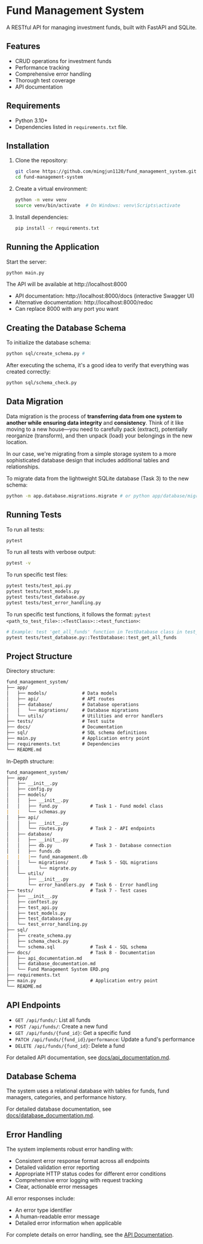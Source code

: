 # Fund Management System
A RESTful API for managing investment funds, built with FastAPI and SQLite.

## Features
- CRUD operations for investment funds
- Performance tracking
- Comprehensive error handling
- Thorough test coverage
- API documentation

## Requirements
- Python 3.10+
- Dependencies listed in `requirements.txt` file.

## Installation
1. Clone the repository:
    ```bash
    git clone https://github.com/mingjun1120/fund_management_system.git
    cd fund-management-system
    ```
2. Create a virtual environment:
   ```bash
   python -m venv venv
   source venv/bin/activate  # On Windows: venv\Scripts\activate
   ```
3. Install dependencies:
   ```bash
   pip install -r requirements.txt
   ```

## Running the Application
Start the server:
```bash
python main.py
```
The API will be available at http://localhost:8000
- API documentation: http://localhost:8000/docs (interactive Swagger UI)
- Alternative documentation: http://localhost:8000/redoc
- Can replace 8000 with any port you want

## Creating the Database Schema
To initialize the database schema:
```bash
python sql/create_schema.py # 
```

After executing the schema, it's a good idea to verify that everything was created correctly:
```bash
python sql/schema_check.py
```

## Data Migration
Data migration is the process of **transferring data from one system to another while** **ensuring data integrity** and **consistency**. Think of it like moving to a new house—you need to carefully pack (extract), potentially reorganize (transform), and then unpack (load) your belongings in the new location.

In our case, we're migrating from a simple storage system to a more sophisticated database design that includes additional tables and relationships.

To migrate data from the lightweight SQLite database (Task 3) to the new schema:
```bash
python -m app.database.migrations.migrate # or python app/database/migrations/migrate.py
```

## Running Tests
To run all tests:
```bash
pytest
```

To run all tests with verbose output:
```bash
pytest -v
```

To run specific test files:
```bash
pytest tests/test_api.py
pytest tests/test_models.py
pytest tests/test_database.py
pytest tests/test_error_handling.py
```

To run specific test functions, it follows the format: `pytest <path_to_test_file>::<TestClass>::<test_function>`:
```bash
# Example: test 'get_all_funds' function in TestDatabase class in test_database.py
pytest tests/test_database.py::TestDatabase::test_get_all_funds
```

## Project Structure
Directory structure:
```markdown
fund_management_system/
├── app/
│   ├── models/             # Data models
│   ├── api/                # API routes
│   ├── database/           # Database operations
│   │   └── migrations/     # Database migrations
│   └── utils/              # Utilities and error handlers
├── tests/                  # Test suite
├── docs/                   # Documentation
├── sql/                    # SQL schema definitions
├── main.py                 # Application entry point
├── requirements.txt        # Dependencies
└── README.md
```

In-Depth structure:
```markdown
fund_management_system/
├── app/
│   ├── __init__.py
│   ├── config.py
│   ├── models/
│   │   ├── __init__.py
│   │   ├── fund.py            # Task 1 - Fund model class
|   |   └── schemas.py
│   ├── api/
│   │   ├── __init__.py
│   │   └── routes.py          # Task 2 - API endpoints
│   ├── database/
│   │   ├── __init__.py
│   │   ├── db.py              # Task 3 - Database connection
│   │   ├── funds.db
|   |   |── fund_management.db
│   │   └── migrations/        # Task 5 - SQL migrations
│   │       └── migrate.py
│   └── utils/
│       ├── __init__.py
│       └── error_handlers.py  # Task 6 - Error handling
├── tests/                     # Task 7 - Test cases
│   ├── __init__.py
│   ├── conftest.py
│   ├── test_api.py
│   ├── test_models.py
│   ├── test_database.py
│   └── test_error_handling.py
├── sql/
│   ├── create_schema.py
│   ├── schema_check.py
│   └── schema.sql             # Task 4 - SQL schema
├── docs/                      # Task 8 - Documentation
│   ├── api_documentation.md
│   ├── database_documentation.md
│   └── Fund Management System ERD.png
├── requirements.txt
├── main.py                    # Application entry point
└── README.md
```

## API Endpoints
- `GET /api/funds/`: List all funds
- `POST /api/funds/`: Create a new fund
- `GET /api/funds/{fund_id}`: Get a specific fund
- `PATCH /api/funds/{fund_id}/performance`: Update a fund's performance
- `DELETE /api/funds/{fund_id}`: Delete a fund

For detailed API documentation, see [docs/api_documentation.md](https://github.com/mingjun1120/fund_management_system/blob/main/docs/api_documentation.md).

## Database Schema
The system uses a relational database with tables for funds, fund managers, categories, and performance history.

For detailed database documentation, see [docs/database_documentation.md](https://github.com/mingjun1120/fund_management_system/blob/main/docs/database_documentation.md).

## Error Handling
The system implements robust error handling with:
- Consistent error response format across all endpoints
- Detailed validation error reporting
- Appropriate HTTP status codes for different error conditions
- Comprehensive error logging with request tracking
- Clear, actionable error messages

All error responses include:
- An error type identifier
- A human-readable error message
- Detailed error information when applicable

For complete details on error handling, see the [API Documentation](https://github.com/mingjun1120/fund_management_system/blob/main/docs/api_documentation.md#error-handling).